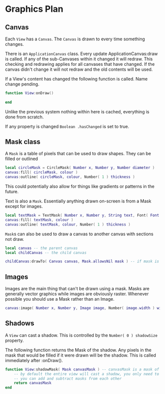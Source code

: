 
# Graphics Plan

## Canvas

Each `View` has a `Canvas`. The `Canvas` is drawn to every time something changes.

There is an `ApplicationCanvas` class. Every update ApplicationCanvas:draw is called. If any of the sub-Canvases within it changed it will redraw. This checking and redrawing applies for all canvases that have changed. If the canvas didn't change it will not redraw and the old contents will be used.

If a View's content has changed the following function is called. Name change pending.

```lua
function View:onDraw()
    
end
```

Unlike the previous system nothing within here is cached, everything is done from scratch.

If any property is changed `Boolean .hasChanged` is set to true.

## Mask class

A `Mask` is a table of pixels that can be used to draw shapes. They can be filled or outlined

```lua
local circleMask = CircleMask( Number x, Number y, Number diameter )
canvas:fill( circleMask, colour )
canvas:outline( circleMask, colour, Number( 1 ) thickness )
```

This could potentially also allow for things like gradients or patterns in the future.

Text is also a `Mask`. Essentially anything drawn on-screen is from a Mask except for images.

```lua
local textMask = TextMask( Number x, Number y, String text, Font( Font.static.systemFont ) font )
canvas:fill( textMask, colour )
canvas:outline( textMask, colour, Number( 1 ) thickness )
```

`Mask`s can also be used to draw a canvas to another canvas with sections not draw.

```lua
local canvas -- the parent canvas
local childCanvas -- the child canvas

childCanvas:drawTo( Canvas canvas, Mask.allowsNil mask ) -- if mask is nil it doesn't mask it, it will just draw it directly
```

## Images

Images are the main thing that can't be drawn using a mask. Masks are generally vector graphics while images are obviously raster. Whenever possible you should use a Mask rather than an Image.


```lua
canvas:image( Number x, Number y, Image image, Number( image.width ) width, Number( image.height ) height ) -- draws the image, if width and/or height are given the image will be scaled
```

## Shadows

A `View` can cast a shadow. This is controlled by the `Number( 0 ) shadowSize` property.

The following function returns the Mask of the shadow. Any pixels in the mask that would be filled if it were drawn will be the shadow. This is called immediately after :onDraw().

```lua
function View:shadowMask( Mask canvasMask ) -- canvasMask is a mask of the drawn content of View
    -- by default the entire view will cast a shadow, you only need to change this if you want a custom shadow (generally if you want to ommit something)
    -- you can add and subtract masks from each other
    return canvasMask
end
```